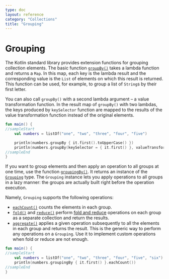 ```yaml
---
type: doc
layout: reference
category: "Collections"
title: "Grouping"
---
```


# Grouping

The Kotlin standard library provides extension functions for grouping collection elements.
The basic function [`groupBy()`](https://kotlinlang.org/api/latest/jvm/stdlib/kotlin.collections/group-by.html) takes a lambda function and returns a `Map`.
In this map, each key is the lambda result and the corresponding value is the `List` of elements on which this result is returned.
This function can be used, for example, to group a list of `String`s by their first letter. 

You can also call `groupBy()` with a second lambda argument – a value transformation function.
In the result map of `groupBy()` with two lambdas, the keys produced by `keySelector` function are mapped to the results of the value transformation function instead of the original elements.

<div class="sample" markdown="1" theme="idea" data-min-compiler-version="1.3">

```kotlin
fun main() {
//sampleStart
    val numbers = listOf("one", "two", "three", "four", "five")

    println(numbers.groupBy { it.first().toUpperCase() })
    println(numbers.groupBy(keySelector = { it.first() }, valueTransform = { it.toUpperCase() }))
//sampleEnd
}
```
</div>

If you want to group elements and then apply an operation to all groups at one time, use the function [`groupingBy()`](https://kotlinlang.org/api/latest/jvm/stdlib/kotlin.collections/grouping-by.html).
It returns an instance of the [`Grouping`](https://kotlinlang.org/api/latest/jvm/stdlib/kotlin.collections/-grouping/index.html) type.
The `Grouping` instance lets you apply operations to all groups in a lazy manner: the groups are actually built right before the operation execution.

Namely, `Grouping` supports the following operations:

* [`eachCount()`](https://kotlinlang.org/api/latest/jvm/stdlib/kotlin.collections/each-count.html) counts the elements in each group.
* [`fold()`](https://kotlinlang.org/api/latest/jvm/stdlib/kotlin.collections/fold.html) and [`reduce()`](https://kotlinlang.org/api/latest/jvm/stdlib/kotlin.collections/reduce.html) perform [fold and reduce](collection-aggregate.html#fold-and-reduce) operations on each group as a separate collection and return the results.
* [`aggregate()`](https://kotlinlang.org/api/latest/jvm/stdlib/kotlin.collections/aggregate.html) applies a given operation subsequently to all the elements in each group and returns the result.
   This is the generic way to perform any operations on a `Grouping`. Use it to implement custom operations when fold or reduce are not enough.

<div class="sample" markdown="1" theme="idea" data-min-compiler-version="1.3">

```kotlin
fun main() {
//sampleStart
    val numbers = listOf("one", "two", "three", "four", "five", "six")
    println(numbers.groupingBy { it.first() }.eachCount())
//sampleEnd
}
```
</div>

